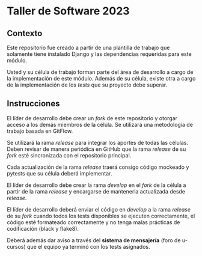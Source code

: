 # Taller de Software 2023

## Contexto

Este repositorio fue creado a partir de una plantilla de trabajo que solamente tiene instalado Django y las dependencias requeridas para este módulo.

Usted y su célula de trabajo forman parte del área de desarrollo a cargo de la implementación de este módulo. Además de su célula, existe otra a cargo de la implementación de los *tests* que su proyecto debe superar.


## Instrucciones

El líder de desarrollo debe crear un *fork* de este repositorio y otorgar acceso a los demás miembros de la célula. Se utilizará una metodología de trabajo basada en GitFlow.

Se utilizará la rama _release_ para integrar los aportes de todas las células. Deben revisar de manera periódica en GitHub que la rama _release_ de su _fork_ esté sincronizada con el repositorio principal. 

Cada actualización de la rama _release_ traerá consigo código mockeado y pytests que su célula deberá implementar.

El líder de desarrollo debe crear la rama _develop_ en el _fork_ de la célula a partir de la rama _release_ y encargarse de mantenerla actualizada desde _release_. 

El líder de desarrollo deberá enviar el código en _develop_ a la rama _release_ de su _fork_ cuando todos los tests disponibles se ejecuten correctamente, el código esté formateado correctamente y no tenga malas prácticas de codificación (black y flake8). 

Deberá además dar aviso a través del **sistema de mensajería** (foro de u-cursos) que el equipo ya terminó con los tests asignados.
